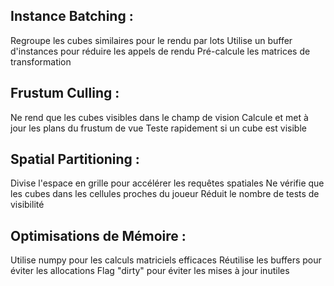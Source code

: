  ## Instance Batching :
Regroupe les cubes similaires pour le rendu par lots
Utilise un buffer d'instances pour réduire les appels de rendu
Pré-calcule les matrices de transformation


## Frustum Culling :
Ne rend que les cubes visibles dans le champ de vision
Calcule et met à jour les plans du frustum de vue
Teste rapidement si un cube est visible


## Spatial Partitioning :
Divise l'espace en grille pour accélérer les requêtes spatiales
Ne vérifie que les cubes dans les cellules proches du joueur
Réduit le nombre de tests de visibilité


## Optimisations de Mémoire :
Utilise numpy pour les calculs matriciels efficaces
Réutilise les buffers pour éviter les allocations
Flag "dirty" pour éviter les mises à jour inutiles